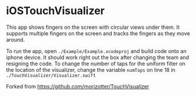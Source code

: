 # iOSTouchVisualizer

This app shows fingers on the screen with circular views under them. It supports multiple fingers on the screen and tracks the fingers as they move around.

To run the app, open `./Example/Example.xcodeproj` and build code onto an iphone device. It should work right out the box after changing the team and resigning the code. To change the number of taps for the uniform filter on the location of the visualizer, change the variable `numTaps` on line 18 in `./TouchVisualizer/Visualizer.swift`

Forked from https://github.com/morizotter/TouchVisualizer
